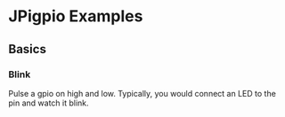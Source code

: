 # JPigpio Examples

## Basics

### Blink
Pulse a gpio on high and low.  Typically, you would connect an LED to the pin and watch it blink.